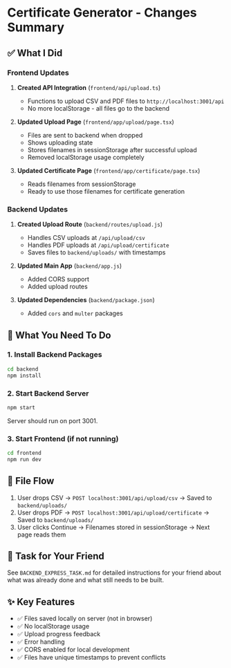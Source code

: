 # Certificate Generator - Changes Summary

## ✅ What I Did

### Frontend Updates

1. **Created API Integration** (`frontend/api/upload.ts`)
   - Functions to upload CSV and PDF files to `http://localhost:3001/api`
   - No more localStorage - all files go to the backend

2. **Updated Upload Page** (`frontend/app/upload/page.tsx`)
   - Files are sent to backend when dropped
   - Shows uploading state
   - Stores filenames in sessionStorage after successful upload
   - Removed localStorage usage completely

3. **Updated Certificate Page** (`frontend/app/certificate/page.tsx`)
   - Reads filenames from sessionStorage
   - Ready to use those filenames for certificate generation

### Backend Updates

1. **Created Upload Route** (`backend/routes/upload.js`)
   - Handles CSV uploads at `/api/upload/csv`
   - Handles PDF uploads at `/api/upload/certificate`
   - Saves files to `backend/uploads/` with timestamps

2. **Updated Main App** (`backend/app.js`)
   - Added CORS support
   - Added upload routes

3. **Updated Dependencies** (`backend/package.json`)
   - Added `cors` and `multer` packages

## 🚀 What You Need To Do

### 1. Install Backend Packages
```bash
cd backend
npm install
```

### 2. Start Backend Server
```bash
npm start
```

Server should run on port 3001.

### 3. Start Frontend (if not running)
```bash
cd frontend
npm run dev
```

## 📁 File Flow

1. User drops CSV → `POST localhost:3001/api/upload/csv` → Saved to `backend/uploads/`
2. User drops PDF → `POST localhost:3001/api/upload/certificate` → Saved to `backend/uploads/`
3. User clicks Continue → Filenames stored in sessionStorage → Next page reads them

## 📝 Task for Your Friend

See `BACKEND_EXPRESS_TASK.md` for detailed instructions for your friend about what was already done and what still needs to be built.

## ✨ Key Features

- ✅ Files saved locally on server (not in browser)
- ✅ No localStorage usage
- ✅ Upload progress feedback
- ✅ Error handling
- ✅ CORS enabled for local development
- ✅ Files have unique timestamps to prevent conflicts

